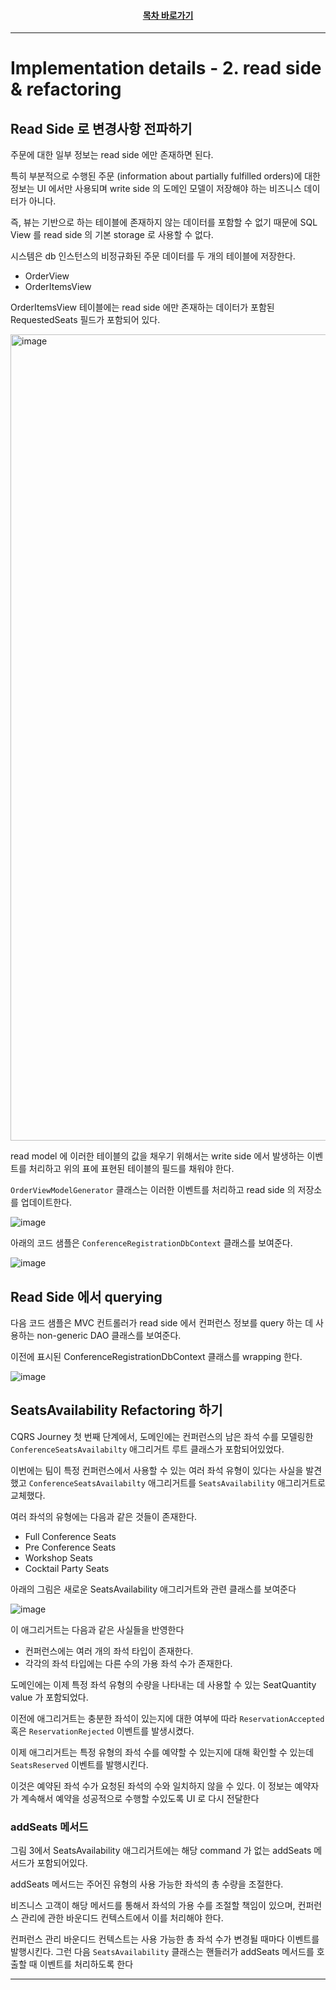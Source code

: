 <div align="center">

#### [목차 바로가기](https://github.com/dhslrl321/cqrs-journey-guide-korean/blob/master/Table%20of%20Contents.md)

</div>

---

# Implementation details - 2. read side & refactoring

## Read Side 로 변경사항 전파하기

주문에 대한 일부 정보는 read side 에만 존재하면 된다.

특히 부분적으로 수행된 주문 (information about partially fulfilled orders)에 대한 정보는 UI 에서만 사용되며 write side 의 도메인 모델이 저장해야 하는 비즈니스 데이터가 아니다.

즉, 뷰는 기반으로 하는 테이블에 존재하지 않는 데이터를 포함할 수 없기 때문에 SQL View 를 read side 의 기본 storage 로 사용할 수 없다.

시스템은 db 인스턴스의 비정규화된 주문 데이터를 두 개의 테이블에 저장한다.

- OrderView
- OrderItemsView

OrderItemsView 테이블에는 read side 에만 존재하는 데이터가 포함된 RequestedSeats 필드가 포함되어 있다.

<img width="1290" alt="image" src="https://user-images.githubusercontent.com/48385288/198939355-a5f40696-75ed-424f-ada5-93d7203e6d93.png">

read model 에 이러한 테이블의 값을 채우기 위해서는 write side 에서 발생하는 이벤트를 처리하고 위의 표에 표현된 테이블의 필드를 채워야 한다.

`OrderViewModelGenerator` 클래스는 이러한 이벤트를 처리하고 read side 의 저장소를 업데이트한다.

![image](https://user-images.githubusercontent.com/48385288/199129349-1ba9e1dd-a720-473f-afcc-52f8fab1e051.png)

아래의 코드 샘플은 `ConferenceRegistrationDbContext` 클래스를 보여준다.

![image](https://user-images.githubusercontent.com/48385288/199129418-7a21df84-41f3-4765-adc9-7df9fad31e38.png)

## Read Side 에서 querying

다음 코드 샘플은 MVC 컨트롤러가 read side 에서 컨퍼런스 정보를 query 하는 데 사용하는 non-generic DAO 클래스를 보여준다.

이전에 표시된 ConferenceRegistrationDbContext 클래스를 wrapping 한다.

![image](https://user-images.githubusercontent.com/48385288/199129535-949faa9c-52c7-402b-ab24-ca4fecbb0ae9.png)

## SeatsAvailability Refactoring 하기

CQRS Journey 첫 번째 단계에서, 도메인에는 컨퍼런스의 남은 좌석 수를 모델링한 `ConferenceSeatsAvailabilty` 애그리거트 루트 클래스가 포함되어있었다.

이번에는 팀이 특정 컨퍼런스에서 사용할 수 있는 여러 좌석 유형이 있다는 사실을 발견했고 `ConferenceSeatsAvailabilty` 애그리거트를 `SeatsAvailability` 애그리거트로 교체했다.

여러 좌석의 유형에는 다음과 같은 것들이 존재한다.

- Full Conference Seats
- Pre Conference Seats
- Workshop Seats
- Cocktail Party Seats

아래의 그림은 새로운 SeatsAvailability 애그리거트와 관련 클래스를 보여준다

![image](https://user-images.githubusercontent.com/48385288/199129838-9ad7c7f4-39be-4f03-a7cd-5e961a64b9c7.png)

이 애그리거트는 다음과 같은 사실들을 반영한다

- 컨퍼런스에는 여러 개의 좌석 타입이 존재한다.
- 각각의 좌석 타입에는 다른 수의 가용 좌석 수가 존재한다.

도메인에는 이제 특정 좌석 유형의 수량을 나타내는 데 사용할 수 있는 SeatQuantity value 가 포함되었다.

이전에 애그리거트는 충분한 좌석이 있는지에 대한 여부에 따라 `ReservationAccepted` 혹은 `ReservationRejected` 이벤트를 발생시켰다.

이제 애그리거트는 특정 유형의 좌석 수를 예약할 수 있는지에 대해 확인할 수 있는데 `SeatsReserved` 이벤트를 발행시킨다.

이것은 예약된 좌석 수가 요청된 좌석의 수와 일치하지 않을 수 있다. 이 정보는 예약자가 계속해서 예약을 성공적으로 수행할 수있도록 UI 로 다시 전달한다

### addSeats 메서드

그림 3에서 SeatsAvailability 애그리거트에는 해당 command 가 없는 addSeats 메서드가 포함되어있다.

addSeats 메서드는 주어진 유형의 사용 가능한 좌석의 총 수량을 조절한다.

비즈니스 고객이 해당 메서드를 통해서 좌석의 가용 수를 조절할 책임이 있으며, 컨퍼런스 관리에 관한 바운디드 컨텍스트에서 이를 처리해야 한다.

컨퍼런스 관리 바운디드 컨텍스트는 사용 가능한 총 좌석 수가 변경될 때마다 이벤트를 발행시킨다. 그런 다음 `SeatsAvailability` 클래스는 핸들러가 addSeats 메서드를 호출할 때 이벤트를 처리하도록 한다

---

